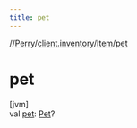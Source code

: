```yaml
---
title: pet
---
```

//[Perry](../../../index.html)/[client.inventory](../index.html)/[Item](index.html)/[pet](pet.html)



# pet



[jvm]\
val [pet](pet.html): [Pet](../-pet/index.html)?




